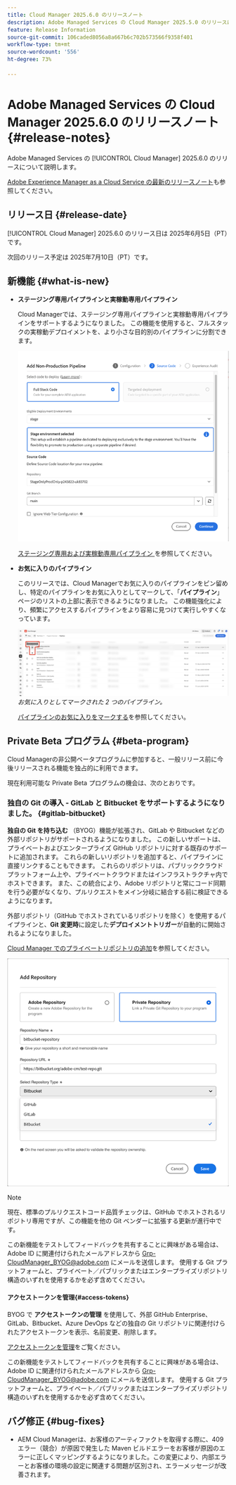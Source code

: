 ```yaml
---
title: Cloud Manager 2025.6.0 のリリースノート
description: Adobe Managed Services の Cloud Manager 2025.5.0 のリリースについて説明します。
feature: Release Information
source-git-commit: 106caded8056a8a667b6c702b573566f9358f401
workflow-type: tm+mt
source-wordcount: '556'
ht-degree: 73%

---
```


# Adobe Managed Services の Cloud Manager 2025.6.0 のリリースノート {#release-notes}

<!-- RELEASE WIKI  https://wiki.corp.adobe.com/display/DMSArchitecture/Cloud+Manager+2025.04.0+Release -->

Adobe Managed Services の [!UICONTROL Cloud Manager] 2025.6.0 のリリースについて説明します。

[Adobe Experience Manager as a Cloud Service の最新のリリースノート](https://experienceleague.adobe.com/ja/docs/experience-manager-cloud-service/content/release-notes/home)も参照してください。

## リリース日 {#release-date}

[!UICONTROL Cloud Manager] 2025.6.0 のリリース日は 2025年6月5日（PT）です。

<!-- There are no significant new features or bug fixes in the May Cloud Manager release. -->

次回のリリース予定は 2025年7月10日（PT）です。

<!-- SAVE FOR FUTURE POSSIBLE USE There are no significant new features or bug fixes in the May Cloud Manager release. -->


## 新機能 {#what-is-new}

* **ステージング専用パイプラインと実稼動専用パイプライン**

  Cloud Managerでは、ステージング専用パイプラインと実稼動専用パイプラインをサポートするようになりました。 この機能を使用すると、フルスタックの実稼動デプロイメントを、より小さな目的別のパイプラインに分割できます。<!-- This feature went into GA from Private beta in the June 5, 2025 CM release -->

  ![ 「フルスタックコード」ラジオボタンと「ステージ環境」が選択された状態の「実稼動以外のパイプラインを追加」ダイアログボックス ](/help/release-notes/assets/add-non-production-pipeline.png)

  [ ステージング専用および実稼動専用パイプライン ](/help/using/stage-prod-only.md) を参照してください。

* **お気に入りのパイプライン**

  このリリースでは、Cloud Managerでお気に入りのパイプラインをピン留めし、特定のパイプラインをお気に入りとしてマークして、「**パイプライン**」ページのリストの上部に表示できるようになりました。 この機能強化により、頻繁にアクセスするパイプラインをより容易に見つけて実行しやすくなっています。<!-- CMGR-68293 -->

  ![お気に入りとしてマークされたパイプライン](/help/release-notes/assets/pipeline-favorites.png)*お気に入りとしてマークされた 2 つのパイプライン。*

  [パイプラインのお気に入りをマークする](/help/using/managing-pipelines.md#pipeline-favorites)を参照してください。


## Private Beta プログラム {#beta-program}

Cloud Managerの非公開ベータプログラムに参加すると、一般リリース前に今後リリースされる機能を独占的に利用できます。

現在利用可能な Private Beta プログラムの機会は、次のとおりです。


### 独自の Git の導入 - GitLab と Bitbucket をサポートするようになりました。 {#gitlab-bitbucket}

**独自の Git を持ち込む** （BYOG）機能が拡張され、GitLab や Bitbucket などの外部リポジトリがサポートされるようになりました。 この新しいサポートは、プライベートおよびエンタープライズ GitHub リポジトリに対する既存のサポートに追加されます。 これらの新しいリポジトリを追加すると、パイプラインに直接リンクすることもできます。 これらのリポジトリは、パブリッククラウドプラットフォーム上や、プライベートクラウドまたはインフラストラクチャ内でホストできます。 また、この統合により、Adobe リポジトリと常にコード同期を行う必要がなくなり、プルリクエストをメイン分岐に結合する前に検証できるようになります。

外部リポジトリ（GitHub でホストされているリポジトリを除く）を使用するパイプラインと、**Git 変更時**&#x200B;に設定した&#x200B;**デプロイメントトリガー**&#x200B;が自動的に開始されるようになりました。

[Cloud Manager でのプライベートリポジトリの追加](/help/managing-code/external-repositories.md)を参照してください。

![リポジトリを追加ダイアログボックス](/help/release-notes/assets/repositories-add-release-notes.png)

>[!NOTE]
>
>現在、標準のプルリクエストコード品質チェックは、GitHub でホストされるリポジトリ専用ですが、この機能を他の Git ベンダーに拡張する更新が進行中です。

この新機能をテストしてフィードバックを共有することに興味がある場合は、Adobe ID に関連付けられたメールアドレスから [Grp-CloudManager_BYOG@adobe.com](mailto:Grp-CloudManager_BYOG@adobe.com) にメールを送信します。 使用する Git プラットフォームと、プライベート／パブリックまたはエンタープライズリポジトリ構造のいずれを使用するかを必ず含めてください。

#### アクセストークンを管理{#access-tokens}

BYOG で **アクセストークンの管理** を使用して、外部 GitHub Enterprise、GitLab、Bitbucket、Azure DevOps などの独自の Git リポジトリに関連付けられたアクセストークンを表示、名前変更、削除します。

[アクセストークンを管理](/help/managing-code/manage-access-tokens.md)をご覧ください。

この新機能をテストしてフィードバックを共有することに興味がある場合は、Adobe ID に関連付けられたメールアドレスから [Grp-CloudManager_BYOG@adobe.com](mailto:Grp-CloudManager_BYOG@adobe.com) にメールを送信します。 使用する Git プラットフォームと、プライベート／パブリックまたはエンタープライズリポジトリ構造のいずれを使用するかを必ず含めてください。


## バグ修正 {#bug-fixes}

* AEM Cloud Managerは、お客様のアーティファクトを取得する際に、409 エラー（競合）が原因で発生した Maven ビルドエラーをお客様が原因のエラーに正しくマッピングするようになりました。この変更により、内部エラーとお客様の環境の設定に関連する問題が区別され、エラーメッセージが改善されます。<!-- CMGR-66673 -->

<!--
Known Issues {#known-issues}

* A -->
